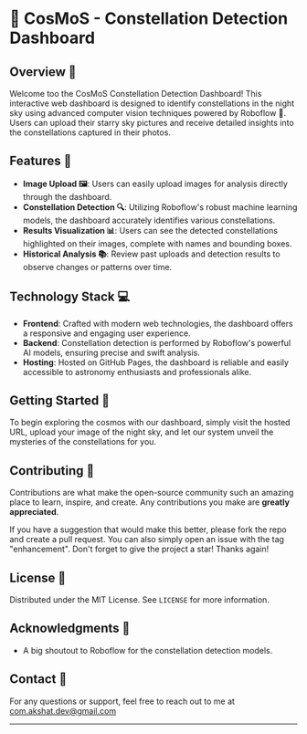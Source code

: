 # 🌌 CosMoS - Constellation Detection Dashboard

## Overview 📜

Welcome too the CosMoS Constellation Detection Dashboard! This interactive web dashboard is designed to identify constellations in the night sky using advanced computer vision techniques powered by Roboflow 🤖. Users can upload their starry sky pictures and receive detailed insights into the constellations captured in their photos.

## Features 🚀

- **Image Upload 🖼️**: Users can easily upload images for analysis directly through the dashboard.
- **Constellation Detection 🔍**: Utilizing Roboflow's robust machine learning models, the dashboard accurately identifies various constellations.
- **Results Visualization 📊**: Users can see the detected constellations highlighted on their images, complete with names and bounding boxes.
- **Historical Analysis 📚**: Review past uploads and detection results to observe changes or patterns over time.

## Technology Stack 💻

- **Frontend**: Crafted with modern web technologies, the dashboard offers a responsive and engaging user experience.
- **Backend**: Constellation detection is performed by Roboflow's powerful AI models, ensuring precise and swift analysis.
- **Hosting**: Hosted on GitHub Pages, the dashboard is reliable and easily accessible to astronomy enthusiasts and professionals alike.

## Getting Started 🏁

To begin exploring the cosmos with our dashboard, simply visit the hosted URL, upload your image of the night sky, and let our system unveil the mysteries of the constellations for you.

## Contributing 🤝

Contributions are what make the open-source community such an amazing place to learn, inspire, and create. Any contributions you make are **greatly appreciated**.

If you have a suggestion that would make this better, please fork the repo and create a pull request. You can also simply open an issue with the tag "enhancement".
Don't forget to give the project a star! Thanks again!

## License 📄

Distributed under the MIT License. See `LICENSE` for more information.

## Acknowledgments 🎉

- A big shoutout to Roboflow for the constellation detection models.

## Contact 📧

For any questions or support, feel free to reach out to me at com.akshat.dev@gmail.com

---
